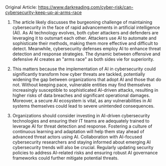 Original Article: https://www.darkreading.com/cyber-risk/can-cybersecurity-keep-up-ai-arms-race

1) The article likely discusses the burgeoning challenge of maintaining cybersecurity in the face of rapid advancements in artificial intelligence (AI). As AI technology evolves, both cyber attackers and defenders are leveraging it to outsmart each other. Attackers use AI to automate and sophisticate their methods, making them more effective and difficult to detect. Meanwhile, cybersecurity defenses employ AI to enhance threat detection and response strategies. The dynamic between offensive and defensive AI creates an "arms race" as both sides vie for superiority.

2) This matters because the implementation of AI in cybersecurity could significantly transform how cyber threats are tackled, potentially widening the gap between organizations that adopt AI and those that do not. Without keeping pace, vulnerable entities may find themselves increasingly susceptible to sophisticated AI-driven attacks, resulting in higher risks of data breaches and significant operational damages. Moreover, a secure AI ecosystem is vital, as any vulnerabilities in AI systems themselves could lead to severe unintended consequences.

3) Organizations should consider investing in AI-driven cybersecurity technologies and ensuring their IT teams are adequately trained to leverage AI for threat detection and response. Fostering a culture of continuous learning and adaptation will help them stay ahead of advanced threat actors using AI. Collaboration with AI-focused cybersecurity researchers and staying informed about emerging AI cybersecurity trends will also be crucial. Regularly updating security policies to address AI-related risks and ensuring robust AI governance frameworks could further mitigate potential threats.